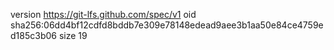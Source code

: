 version https://git-lfs.github.com/spec/v1
oid sha256:06dd4bf12cdfd8bddb7e309e78148edead9aee3b1aa50e84ce4759ed185c3b06
size 19
